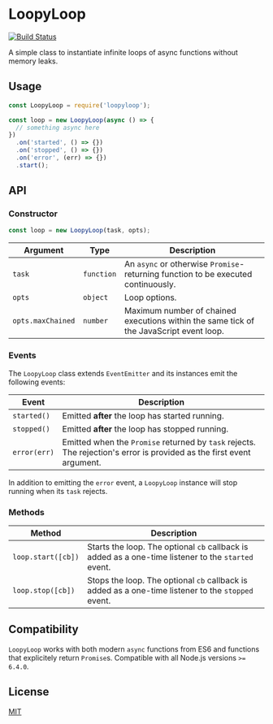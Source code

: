 
# LoopyLoop

[![Build Status](https://travis-ci.org/jacoscaz/node-loopyloop.svg?branch=master)](https://travis-ci.org/jacoscaz/node-loopyloop)

A simple class to instantiate infinite loops of async functions without memory leaks.

## Usage

```js
const LoopyLoop = require('loopyloop');

const loop = new LoopyLoop(async () => {
  // something async here
})
  .on('started', () => {})
  .on('stopped', () => {})
  .on('error', (err) => {})
  .start();
```

## API

### Constructor

```js
const loop = new LoopyLoop(task, opts);
```

| Argument          | Type       | Description                                                                             |
| ----------------- | ---------- | --------------------------------------------------------------------------------------- |
| `task`            | `function` | An `async` or otherwise `Promise`-returning function to be executed continuously.       |
| `opts`            | `object`   | Loop options.                                                                           |
| `opts.maxChained` | `number`   | Maximum number of chained executions within the same tick of the JavaScript event loop. |

### Events

The `LoopyLoop` class extends `EventEmitter` and its instances emit the following events:

| Event        | Description                                                                                                           |
| ------------ | --------------------------------------------------------------------------------------------------------------------- |
| `started()`  | Emitted **after** the loop has started running.                                                                       |
| `stopped()`  | Emitted **after** the loop has stopped running.                                                                       |
| `error(err)` | Emitted when the `Promise` returned by `task` rejects. The rejection's error is provided as the first event argument. |

In addition to emitting the `error` event, a `LoopyLoop` instance will stop running when its `task` rejects.

### Methods

| Method             | Description                                                                                                           |
| ------------------ | --------------------------------------------------------------------------------------------------------------------- |
| `loop.start([cb])` | Starts the loop. The optional `cb` callback is added as a one-time listener to the `started` event.                   |
| `loop.stop([cb])`  | Stops the loop. The optional `cb` callback is added as a one-time listener to the `stopped` event.                    |

## Compatibility

`LoopyLoop` works with both modern `async` functions from ES6 and functions that explicitely return `Promise`s. Compatible with all Node.js versions `>= 6.4.0`.

## License

[MIT](./LICENSE)
